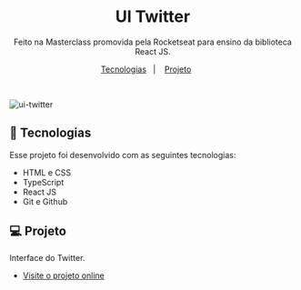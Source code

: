 <h1 align="center"> UI Twitter </h1>

<p align="center">
Feito na Masterclass promovida pela Rocketseat para ensino da biblioteca React JS. <br/>
</p>

<p align="center">
  <a href="#-tecnologias">Tecnologias</a>&nbsp;&nbsp;&nbsp;|&nbsp;&nbsp;&nbsp;
  <a href="#-projeto">Projeto</a>&nbsp;&nbsp;&nbsp;&nbsp;&nbsp;&nbsp;
</p>
<br>

![ui-twitter](https://user-images.githubusercontent.com/58120519/219801965-6289549a-e664-4b60-8cc2-aed5a5384298.png)


## 🚀 Tecnologias

Esse projeto foi desenvolvido com as seguintes tecnologias:

- HTML e CSS
- TypeScript
- React JS
- Git e Github

## 💻 Projeto

Interface do Twitter.

- [Visite o projeto online](https://th-ui-twitter.netlify.app/)
